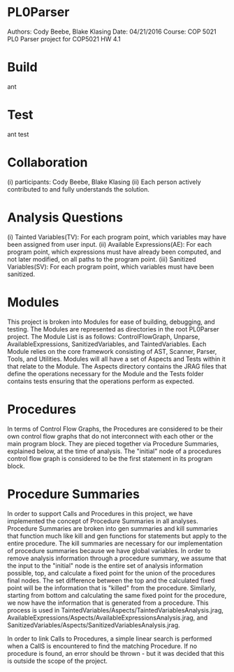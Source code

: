 # PL0Parser
Authors: Cody Beebe, Blake Klasing
Date: 04/21/2016
Course: COP 5021
PL0 Parser project for COP5021 HW 4.1

# Build
ant

# Test
ant test

# Collaboration
(i) participants: Cody Beebe, Blake Klasing
(ii) Each person actively contributed to and fully understands the solution.

# Analysis Questions
(i) Tainted Variables(TV): For each program point, which variables may have been assigned from user input.
(ii) Available Expressions(AE): For each program point, which expressions must have already been computed, and not later modified, on all paths to the program point. 
(iii) Sanitized Variables(SV): For each program point, which variables must have been sanitized.

# Modules
This project is broken into Modules for ease of building, debugging, and testing. The Modules are represented as directories in the root PL0Parser project. The Module List is as follows: ControlFlowGraph, Unparse, AvailableExpressions, SanitizedVariables, and TaintedVariables. Each Module relies on the core framework consisting of AST, Scanner, Parser, Tools, and Utilities. Modules will all have a set of Aspects and Tests within it that relate to the Module. The Aspects directory contains the JRAG files that define the operations necessary for the Module and the Tests folder contains tests ensuring that the operations perform as expected.

# Procedures
In terms of Control Flow Graphs, the Procedures are considered to be their own control flow graphs that do not interconnect with each other or the main program block. They are pieced together via Procedure Summaries, explained below, at the time of analysis. The "initial" node of a procedures control flow graph is considered to be the first statement in its program block.

# Procedure Summaries
In order to support Calls and Procedures in this project, we have implemented the concept of Procedure Summaries in all analyses. Procedure Summaries are broken into gen summaries and kill summaries that function much like kill and gen functions for statements but apply to the entire procedure. The kill summaries are necessary for our implementation of procedure summaries because we have global variables. In order to remove analysis information through a procedure summary, we assume that the input to the "initial" node is the entire set of analysis information possible, top, and calculate a fixed point for the union of the procedures final nodes. The set difference between the top and the calculated fixed point will be the information that is "killed" from the procedure. Similarly, starting from bottom and calculating the same fixed point for the procedure, we now have the information that is generated from a procedure. This process is used in TaintedVariables/Aspects/TaintedVariablesAnalysis.jrag, AvailableExpressions/Aspects/AvailableExpressionsAnalysis.jrag, and SanitizedVariables/Aspects/SanitizedVariablesAnalysis.jrag.

In order to link Calls to Procedures, a simple linear search is performed when a CallS is encountered to find the matching Procedure. If no procedure is found, an error should be thrown - but it was decided that this is outside the scope of the project.

